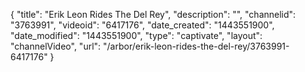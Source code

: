{
    "title": "Erik Leon Rides The Del Rey",
    "description": "",
    "channelid": "3763991",
    "videoid": "6417176",
    "date_created": "1443551900",
    "date_modified": "1443551900",
    "type": "captivate",
    "layout": "channelVideo",
    "url": "\/arbor\/erik-leon-rides-the-del-rey\/3763991-6417176"
}